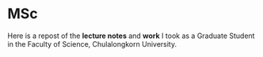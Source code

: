 # MSc
Here is a repost of the **lecture notes** and **work** I took as a Graduate Student in the Faculty of Science, Chulalongkorn University.
